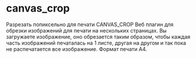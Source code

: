 # canvas_crop
Разрезать попиксельно для печати
CANVAS_CROP
Веб плагин для обрезки изображений для печати на нескольких страницах.
Вы загружаете изображение, оно обрезается таким образом, чтобы каждая часть изображений печаталась на 1 листе, другая на другом и так пока не распечатается все изображение. Формат печати А4.
